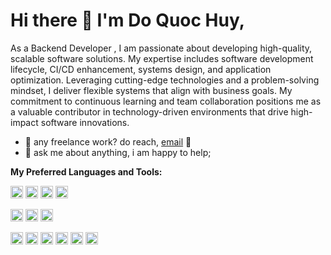 # Hi there 🍕 I'm Do Quoc Huy,

As a Backend Developer , I am passionate about developing high-quality, scalable software solutions. My expertise includes software development lifecycle, CI/CD enhancement, systems design, and application optimization. Leveraging cutting-edge technologies and a problem-solving mindset, I deliver flexible systems that align with business goals. My commitment to continuous learning and team collaboration positions me as a valuable contributor in technology-driven environments that drive high-impact software innovations. 

- 💼 any freelance work? do reach, [email](mailto:doquochuy19102003@gmail.com) 🚀
- 💬 ask me about anything, i am happy to help;

**My Preferred Languages and Tools:**  

<code><img height="20" src="https://skillicons.dev/icons?i=cs"></code>
<code><img height="20" src="https://skillicons.dev/icons?i=java"></code>
<code><img height="20" src="https://skillicons.dev/icons?i=dotnet"></code>
<code><img height="20" src="https://skillicons.dev/icons?i=spring"></code>

<code><img height="20" src="https://skillicons.dev/icons?i=html"></code>
<code><img height="20" src="https://skillicons.dev/icons?i=css"></code>
<code><img height="20" src="https://skillicons.dev/icons?i=js"></code>


<code><img height="20" src="https://skillicons.dev/icons?i=sql"></code>
<code><img height="20" src="https://skillicons.dev/icons?i=mysql"></code>
<code><img height="20" src="https://skillicons.dev/icons?i=firebase"></code>
<code><img height="20" src="https://skillicons.dev/icons?i=github"></code>
<code><img height="20" src="https://skillicons.dev/icons?i=git"></code>
<code><img height="20" src="https://skillicons.dev/icons?i=postman"></code>

